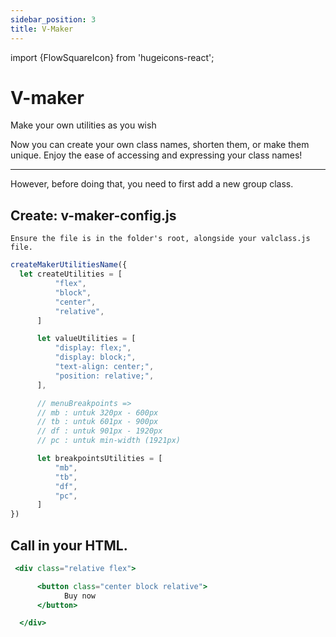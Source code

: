 ```yaml
---
sidebar_position: 3
title: V-Maker
---
```



import {FlowSquareIcon} from 'hugeicons-react';

# V-maker <FlowSquareIcon className='icon' />

Make your own utilities as you wish

Now you can create your own class names, shorten them, or make them unique. Enjoy the ease of accessing and expressing your class names!

---

However, before doing that, you need to first add a new group class.

## Create: v-maker-config.js

`Ensure the file is in the folder's root, alongside your valclass.js file.`

```jsx title="v-maker-config.js"
createMakerUtilitiesName({
  let createUtilities = [
          "flex",
          "block",
          "center",
          "relative",
      ]

      let valueUtilities = [
          "display: flex;",
          "display: block;",
          "text-align: center;",
          "position: relative;",
      ],

      // menuBreakpoints => 
      // mb : untuk 320px - 600px 
      // tb : untuk 601px - 900px 
      // df : untuk 901px - 1920px 
      // pc : untuk min-width (1921px) 

      let breakpointsUtilities = [
          "mb",
          "tb",
          "df",
          "pc",
      ]
})
```

## Call in your HTML.

``` jsx title="index.html"
 <div class="relative flex">

      <button class="center block relative">
            Buy now
      </button>

  </div>
```